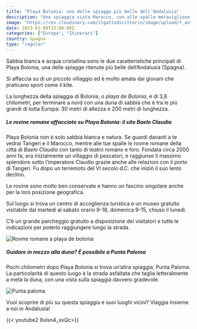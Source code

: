 ```yaml
---
title: "Playa Bolonia: una delle spiagge più belle dell’Andalusia"
description: "Una spiaggia vista Marocco, con alle spalle meravigliose rovine romane"
image: "https://res.cloudinary.com/ilgattodicitturin/image/upload/f_auto,q_auto,w_800,dpr_auto/v1673425578/Articoli/bologna_1_odyxzg.jpg"
date: 2023-01-09T23:00:00Z
categories: ["Europa", "Itinerari"]
country: Spagna
type: "regular"
---
```


Sabbia bianca e acqua cristallina sono le due caratteristiche principali di Playa Bolonia, una delle spiagge ritenute più belle dell’Andalusia (Spagna).

Si affaccia su di un piccolo villaggio ed è molto amata dai giovani che praticano sport come il kite.

La lunghezza della spiaggia di Bolonia, o _playa de Bolonia_, è di 3,8 chilometri, per terminare a nord con una duna di sabbia che è tra le più grandi di tutta Europa: 30 metri di altezza e 200 metri di lunghezza.

##### Le rovine romane affacciate su Playa Bolonia: il sito Baelo Claudia
Playa Bolonia non è solo sabbia bianca e natura. Se guardi davanti a te vedrai Tangeri e il Marocco, mentre alle tue spalle le rovine romane della città di _Baelo Claudia_ con tanto di teatro romano e foro. Fondata circa 2000 anni fa, era inizialmente un villaggio di pescatori, e raggiunse il massimo splendore sotto l’imperatore Claudio grazie anche alle relazioni con il porto di Tangeri. Fu dopo un terremoto del VI secolo d.C. che iniziò il suo lento declino.

Le rovine sono molto ben conservate e hanno un fascino singolare anche per la loro posizione geografica.

Sul luogo si trova un centro di accoglienza turistica e un museo gratuito visitabile dal martedì al sabato orario 9-18, domenica 9-15, chiuso il lunedì.

C’è un grande parcheggio gratuito a disposizione dei visitatori e tutte le indicazioni per poterlo raggiungere lungo la strada.

![Rovine romane a playa de bolonia](https://res.cloudinary.com/ilgattodicitturin/image/upload/f_auto,q_auto,w_800,dpr_auto/v1673425527/Articoli/bologna_6_ogu2su.jpg)

##### Guidare in mezzo alla duna? È possibile a Punta Paloma
Pochi chilometri dopo Playa Bolonia si trova un’altra spiaggia, Punta Paloma. La particolarità di questo luogo è la strada asfaltata che taglia letteralmente a metà la duna, con una vista sulla spiaggia davvero gradevole.

![Punta paloma](https://res.cloudinary.com/ilgattodicitturin/image/upload/f_auto,q_auto,w_800,dpr_auto/v1673425528/Articoli/bologna_4_tx84js.jpg)

Vuoi scoprire di più su questa spiaggia e suoi luoghi vicini? Viaggia insieme a noi in Andalusia!

{{< youtube2 9ulsn4_xxQc>}}